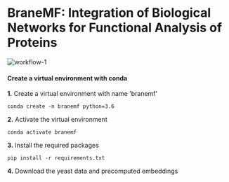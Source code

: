 # BraneMF: Integration of Biological Networks for Functional Analysis of Proteins
![workflow-1](https://user-images.githubusercontent.com/47250394/144040612-bda99618-1a26-4f69-b44c-bb0b167d1f8f.png)

#### Create a virtual environment with conda

**1.** Create a virtual environment with name 'branemf'
```
conda create -n branemf python=3.6
```

**2.** Activate the virtual environment
```
conda activate branemf
```

**3.** Install the required packages
```
pip install -r requirements.txt
```

**4.** Download the yeast data and precomputed embeddings

